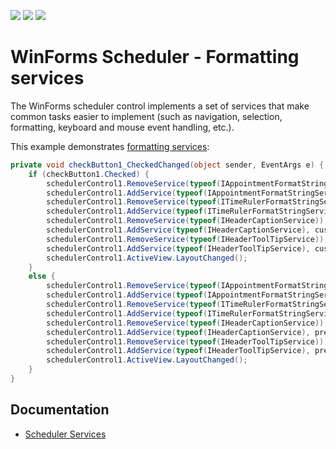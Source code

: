 <!-- default badges list -->
![](https://img.shields.io/endpoint?url=https://codecentral.devexpress.com/api/v1/VersionRange/128633627/18.1.3%2B)
[![](https://img.shields.io/badge/Open_in_DevExpress_Support_Center-FF7200?style=flat-square&logo=DevExpress&logoColor=white)](https://supportcenter.devexpress.com/ticket/details/E507)
[![](https://img.shields.io/badge/📖_How_to_use_DevExpress_Examples-e9f6fc?style=flat-square)](https://docs.devexpress.com/GeneralInformation/403183)
<!-- default badges end -->
# WinForms Scheduler - Formatting services

The WinForms scheduler control implements a set of services that make common tasks easier to implement (such as navigation, selection, formatting, keyboard and mouse event handling, etc.). 

This example demonstrates [formatting services](https://docs.devexpress.com/WindowsForms/4747/controls-and-libraries/scheduler/services/formatting-services):

```csharp
private void checkButton1_CheckedChanged(object sender, EventArgs e) {
    if (checkButton1.Checked) {
        schedulerControl1.RemoveService(typeof(IAppointmentFormatStringService));
        schedulerControl1.AddService(typeof(IAppointmentFormatStringService), customAppointmentFormatStringService);
        schedulerControl1.RemoveService(typeof(ITimeRulerFormatStringService));
        schedulerControl1.AddService(typeof(ITimeRulerFormatStringService), customTimeRulerFormatStringService);
        schedulerControl1.RemoveService(typeof(IHeaderCaptionService));
        schedulerControl1.AddService(typeof(IHeaderCaptionService), customHeaderCaptionService);
        schedulerControl1.RemoveService(typeof(IHeaderToolTipService));
        schedulerControl1.AddService(typeof(IHeaderToolTipService), customHeaderToolTipService);
        schedulerControl1.ActiveView.LayoutChanged();
    }
    else {
        schedulerControl1.RemoveService(typeof(IAppointmentFormatStringService));
        schedulerControl1.AddService(typeof(IAppointmentFormatStringService), prevAppointmentFormatStringService);
        schedulerControl1.RemoveService(typeof(ITimeRulerFormatStringService));
        schedulerControl1.AddService(typeof(ITimeRulerFormatStringService), prevTimeRulerFormatStringService);
        schedulerControl1.RemoveService(typeof(IHeaderCaptionService));
        schedulerControl1.AddService(typeof(IHeaderCaptionService), prevHeaderCaptionService);
        schedulerControl1.RemoveService(typeof(IHeaderToolTipService));
        schedulerControl1.AddService(typeof(IHeaderToolTipService), prevHeaderToolTipService);
        schedulerControl1.ActiveView.LayoutChanged();
    }
}
```

## Documentation

* [Scheduler Services](https://docs.devexpress.com/WindowsForms/4106/controls-and-libraries/scheduler/services)
